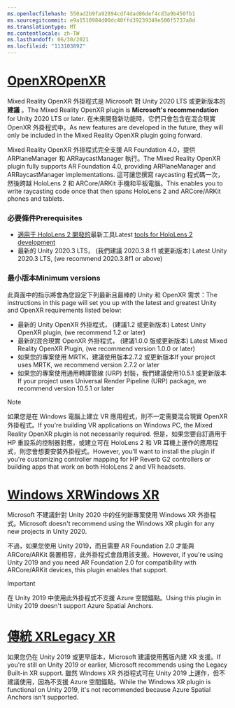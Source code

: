 ```yaml
---
ms.openlocfilehash: 550ad2b9fa92894cdf4dad86def4cd3a9b450fb1
ms.sourcegitcommit: e9a1510984d00dc40ffd39239349e500f5737a0d
ms.translationtype: MT
ms.contentlocale: zh-TW
ms.lasthandoff: 06/30/2021
ms.locfileid: "113103892"
---
```

# <a name="openxr"></a>[<span data-ttu-id="40ac0-101">OpenXR</span><span class="sxs-lookup"><span data-stu-id="40ac0-101">OpenXR</span></span>](#tab/openxr)

<span data-ttu-id="40ac0-102">Mixed Reality OpenXR 外掛程式是 Microsoft 對 Unity 2020 LTS 或更新版本的 **建議** 。</span><span class="sxs-lookup"><span data-stu-id="40ac0-102">The Mixed Reality OpenXR plugin is **Microsoft's recommendation** for Unity 2020 LTS or later.</span></span> <span data-ttu-id="40ac0-103">在未來開發新功能時，它們只會包含在混合現實 OpenXR 外掛程式中。</span><span class="sxs-lookup"><span data-stu-id="40ac0-103">As new features are developed in the future, they will only be included in the Mixed Reality OpenXR plugin going forward.</span></span>

<span data-ttu-id="40ac0-104">Mixed Reality OpenXR 外掛程式完全支援 AR Foundation 4.0，提供 ARPlaneManager 和 ARRaycastManager 執行。</span><span class="sxs-lookup"><span data-stu-id="40ac0-104">The Mixed Reality OpenXR plugin fully supports AR Foundation 4.0, providing ARPlaneManager and ARRaycastManager implementations.</span></span> <span data-ttu-id="40ac0-105">這可讓您撰寫 raycasting 程式碼一次，然後跨越 HoloLens 2 和 ARCore/ARKit 手機和平板電腦。</span><span class="sxs-lookup"><span data-stu-id="40ac0-105">This enables you to write raycasting code once that then spans HoloLens 2 and ARCore/ARKit phones and tablets.</span></span>

### <a name="prerequisites"></a><span data-ttu-id="40ac0-106">必要條件</span><span class="sxs-lookup"><span data-stu-id="40ac0-106">Prerequisites</span></span> 

* <span data-ttu-id="40ac0-107">[適用于 HoloLens 2 開發的](../../../install-the-tools.md?tabs=unity#installation-checklist)最新工具</span><span class="sxs-lookup"><span data-stu-id="40ac0-107">Latest [tools for HoloLens 2 development](../../../install-the-tools.md?tabs=unity#installation-checklist)</span></span>
* <span data-ttu-id="40ac0-108">最新的 Unity 2020.3 LTS， (我們建議 2020.3.8 f1 或更新版本) </span><span class="sxs-lookup"><span data-stu-id="40ac0-108">Latest Unity 2020.3 LTS, (we recommend 2020.3.8f1 or above)</span></span>

### <a name="minimum-versions"></a><span data-ttu-id="40ac0-109">最小版本</span><span class="sxs-lookup"><span data-stu-id="40ac0-109">Minimum versions</span></span>

<span data-ttu-id="40ac0-110">此頁面中的指示將會為您設定下列最新且最棒的 Unity 和 OpenXR 需求：</span><span class="sxs-lookup"><span data-stu-id="40ac0-110">The instructions in this page will set you up with the latest and greatest Unity and OpenXR requirements listed below:</span></span>

* <span data-ttu-id="40ac0-111">最新的 Unity OpenXR 外掛程式， (建議1.2 或更新版本) </span><span class="sxs-lookup"><span data-stu-id="40ac0-111">Latest Unity OpenXR plugin, (we recommend 1.2 or later)</span></span>
* <span data-ttu-id="40ac0-112">最新的混合現實 OpenXR 外掛程式， (建議1.0.0 版或更新版本) </span><span class="sxs-lookup"><span data-stu-id="40ac0-112">Latest Mixed Reality OpenXR Plugin, (we recommend version 1.0.0 or later)</span></span>
* <span data-ttu-id="40ac0-113">如果您的專案使用 MRTK，建議使用版本2.7.2 或更新版本</span><span class="sxs-lookup"><span data-stu-id="40ac0-113">If your project uses MRTK, we recommend version 2.7.2 or later</span></span>
* <span data-ttu-id="40ac0-114">如果您的專案使用通用轉譯管線 (URP) 封裝，我們建議使用10.5.1 或更新版本</span><span class="sxs-lookup"><span data-stu-id="40ac0-114">If your project uses Universal Render Pipeline (URP) package, we recommend version 10.5.1 or later</span></span>

<!-- ![Screenshot of the open xr unity basic sample running on a HoloLens](../../images/openxr-example.png) -->

> [!NOTE]
> <span data-ttu-id="40ac0-115">如果您是在 Windows 電腦上建立 VR 應用程式，則不一定需要混合現實 OpenXR 外掛程式。</span><span class="sxs-lookup"><span data-stu-id="40ac0-115">If you're building VR applications on Windows PC, the Mixed Reality OpenXR plugin is not necessarily required.</span></span> <span data-ttu-id="40ac0-116">但是，如果您要自訂適用于 HP 重設系的控制器對應，或建立可在 HoloLens 2 和 VR 耳機上運作的應用程式，則您會想要安裝外掛程式。</span><span class="sxs-lookup"><span data-stu-id="40ac0-116">However, you'll want to install the plugin if you're customizing controller mapping for HP Reverb G2 controllers or building apps that work on both HoloLens 2 and VR headsets.</span></span>

# <a name="windows-xr"></a>[<span data-ttu-id="40ac0-117">Windows XR</span><span class="sxs-lookup"><span data-stu-id="40ac0-117">Windows XR</span></span>](#tab/windowsxr)

<span data-ttu-id="40ac0-118">Microsoft 不建議針對 Unity 2020 中的任何新專案使用 Windows XR 外掛程式。</span><span class="sxs-lookup"><span data-stu-id="40ac0-118">Microsoft doesn't recommend using the Windows XR plugin for any new projects in Unity 2020.</span></span>

<span data-ttu-id="40ac0-119">不過，如果您使用 Unity 2019，而且需要 AR Foundation 2.0 才能與 ARCore/ARKit 裝置相容，此外掛程式會啟用該支援。</span><span class="sxs-lookup"><span data-stu-id="40ac0-119">However, if you're using Unity 2019 and you need AR Foundation 2.0 for compatibility with ARCore/ARKit devices, this plugin enables that support.</span></span>

> [!IMPORTANT]
> <span data-ttu-id="40ac0-120">在 Unity 2019 中使用此外掛程式不支援 Azure 空間錨點。</span><span class="sxs-lookup"><span data-stu-id="40ac0-120">Using this plugin in Unity 2019 doesn't support Azure Spatial Anchors.</span></span> 

# <a name="legacy-xr"></a>[<span data-ttu-id="40ac0-121">傳統 XR</span><span class="sxs-lookup"><span data-stu-id="40ac0-121">Legacy XR</span></span>](#tab/legacy)

<span data-ttu-id="40ac0-122">如果您仍在 Unity 2019 或更早版本，Microsoft 建議使用舊版內建 XR 支援。</span><span class="sxs-lookup"><span data-stu-id="40ac0-122">If you're still on Unity 2019 or earlier, Microsoft recommends using the Legacy Built-in XR support.</span></span> <span data-ttu-id="40ac0-123">雖然 Windows XR 外掛程式可在 Unity 2019 上運作，但不建議使用，因為不支援 Azure 空間錨點。</span><span class="sxs-lookup"><span data-stu-id="40ac0-123">While the Windows XR plugin is functional on Unity 2019, it's not recommended because Azure Spatial Anchors isn't supported.</span></span>